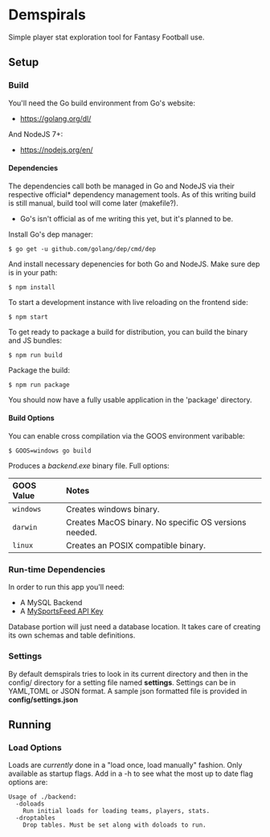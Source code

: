 # Demspirals
Simple player stat exploration tool for Fantasy Football use.

## Setup
### Build

You'll need the Go build environment from Go's website:

* https://golang.org/dl/

And NodeJS 7+:

* https://nodejs.org/en/
 
#### Dependencies 

The dependencies call both be managed in Go and NodeJS via their respective official* dependency management tools. As of this writing build is still manual, build tool will come later (makefile?). 
* Go's isn't official as of me writing this yet, but it's planned to be.

Install Go's dep manager:

    $ go get -u github.com/golang/dep/cmd/dep
    
And install necessary depenencies for both Go and NodeJS. Make sure dep is in your path:

    $ npm install

To start a development instance with live reloading on the frontend side:

    $ npm start

To get ready to package a build for distribution, you can build the binary and JS bundles:

    $ npm run build

Package the build:
    
    $ npm run package

You should now have a fully usable application in the 'package' directory.
#### Build Options

You can enable cross compilation via the GOOS environment varibable:
	
	$ GOOS=windows go build

Produces a *backend.exe* binary file.
Full options:

| GOOS Value         | Notes                                                                                            |
|:----------------------|:-------------------------------------------------------------------------------------------------------|
| `windows`             | Creates windows binary.
| `darwin`              | Creates MacOS binary. No specific OS versions needed.
| `linux`               | Creates an POSIX compatible binary.
    

### Run-time Dependencies
In order to run this app you'll need:
 * A MySQL Backend
 * A [MySportsFeed API Key](https://www.mysportsfeeds.com/data-feeds/)
 
 Database portion will just need a database location. It takes care of creating its own schemas and table definitions.
### Settings

By default demspirals tries to look in its current directory and then in the config/ directory for a setting file named **settings**. Settings can be in YAML,TOML or JSON format. A sample json formatted file is provided in **config/settings.json**


## Running
### Load Options

Loads are *currently* done in a "load once, load manually" fashion. Only available as startup flags. Add in a -h to see what the most up to date flag options are:

	Usage of ./backend:
	  -doloads
        Run initial loads for loading teams, players, stats.
	  -droptables
        Drop tables. Must be set along with doloads to run.